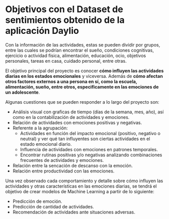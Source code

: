 # Objetivos con el Dataset de sentimientos obtenido de la aplicación Daylio

Con la información de las actividades, estas se pueden dividir por grupos, entre las cuales se podrían encontrar el sueño, condiciones cognitivas, ejercicio o actividad física, alimentación, educación, ocio, objetivos personales, tareas en casa, cuidado personal, entre otras.

El objetivo principal del proyecto es conocer **cómo influyen las actividades diarias en los estados emocionales** y viceversa. Además de **cómo afectan otros factores externos a una persona en sí, como la escuela, alimentación, sueño, entre otros, especificamente en las emociones de un adolescente**.

Algunas cuestiones que se pueden responder a lo largo del proyecto son:

- Análisis visual con graficas de tiempo (días de la semana, mes, año), así como en la contabilización de actividades y emociones.
- Relación de actividades con emociones positivas y negativas.
- Referente a la agrupación:
    - Actividades en función del impacto emocional (positivo, negativo o neutral) y ver qué tan influyentes son ciertas actividades en el estado emocional diario.
    - Influencia de actividades con emociones en patrones temporales.
    - Encontrar rutinas positivas y/o negativas analizando combinaciones frecuentes de actividades y emociones.
- Relación entre la sencación de descanso con la emoción.
- Relación entre productividad con las emociones.

Una vez observado cada comportamiento y detalle sobre cómo influyen las actividades y otras características en las emociones diarias, se tendrá el objetivo de crear modelos de Machine Learning a partir de lo siguiente: 

- Predicción de emoción.
- Predicción de cantidad de actividades.
- Recomendación de actividades ante situaciones adversas.
